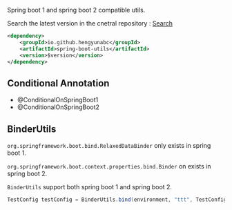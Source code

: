 

Spring boot 1 and spring boot 2 compatible utils.


Search the latest version in the cnetral repository : [Search](http://search.maven.org/#search%7Cga%7C1%7Cg%3A%22io.github.hengyunabc%22%20AND%20a%3A%22spring-boot-utils%22)

```xml
<dependency>
    <groupId>io.github.hengyunabc</groupId>
    <artifactId>spring-boot-utils</artifactId>
    <version>$version</version>
</dependency>
```

## Conditional Annotation

* @ConditionalOnSpringBoot1
* @ConditionalOnSpringBoot2

## BinderUtils

`org.springframework.boot.bind.RelaxedDataBinder` only exists in spring boot 1.

`org.springframework.boot.context.properties.bind.Binder` on exists in spring boot 2.

`BinderUtils` support both spring boot 1 and spring boot 2.

```java
TestConfig testConfig = BinderUtils.bind(environment, "ttt", TestConfig.class);
```

